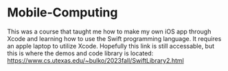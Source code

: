 # Mobile-Computing
This was a course that taught me how to make my own iOS app through Xcode and learning how to use the Swift programming language. It requires an apple laptop to utilize Xcode.
Hopefully this link is still accessable, but this is where the demos and code library is located: https://www.cs.utexas.edu/~bulko/2023fall/SwiftLibrary2.html
